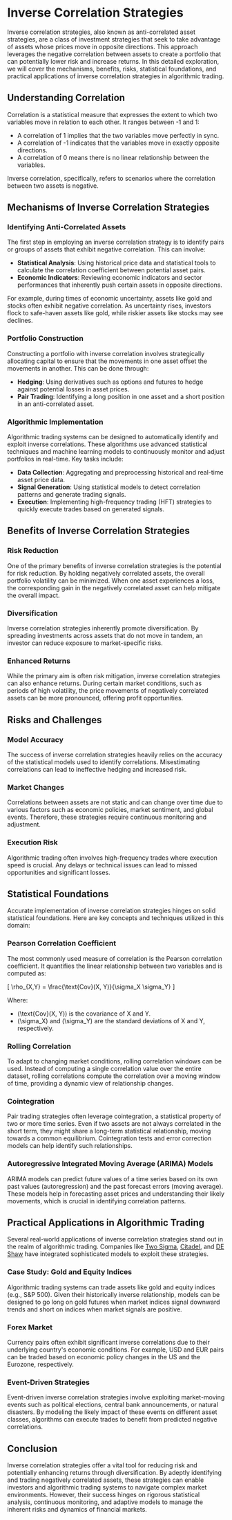 # Inverse Correlation Strategies

Inverse correlation strategies, also known as anti-correlated asset strategies, are a class of investment strategies that seek to take advantage of assets whose prices move in opposite directions. This approach leverages the negative correlation between assets to create a portfolio that can potentially lower risk and increase returns. In this detailed exploration, we will cover the mechanisms, benefits, risks, statistical foundations, and practical applications of inverse correlation strategies in algorithmic trading.

## Understanding Correlation

Correlation is a statistical measure that expresses the extent to which two variables move in relation to each other. It ranges between -1 and 1:
- A correlation of 1 implies that the two variables move perfectly in sync.
- A correlation of -1 indicates that the variables move in exactly opposite directions.
- A correlation of 0 means there is no linear relationship between the variables.

Inverse correlation, specifically, refers to scenarios where the correlation between two assets is negative.

## Mechanisms of Inverse Correlation Strategies

### Identifying Anti-Correlated Assets

The first step in employing an inverse correlation strategy is to identify pairs or groups of assets that exhibit negative correlation. This can involve:
- **Statistical Analysis**: Using historical price data and statistical tools to calculate the correlation coefficient between potential asset pairs.
- **Economic Indicators**: Reviewing economic indicators and sector performances that inherently push certain assets in opposite directions.
  
For example, during times of economic uncertainty, assets like gold and stocks often exhibit negative correlation. As uncertainty rises, investors flock to safe-haven assets like gold, while riskier assets like stocks may see declines.

### Portfolio Construction

Constructing a portfolio with inverse correlation involves strategically allocating capital to ensure that the movements in one asset offset the movements in another. This can be done through:
- **Hedging**: Using derivatives such as options and futures to hedge against potential losses in asset prices.
- **Pair Trading**: Identifying a long position in one asset and a short position in an anti-correlated asset.

### Algorithmic Implementation

Algorithmic trading systems can be designed to automatically identify and exploit inverse correlations. These algorithms use advanced statistical techniques and machine learning models to continuously monitor and adjust portfolios in real-time. Key tasks include:
- **Data Collection**: Aggregating and preprocessing historical and real-time asset price data.
- **Signal Generation**: Using statistical models to detect correlation patterns and generate trading signals.
- **Execution**: Implementing high-frequency trading (HFT) strategies to quickly execute trades based on generated signals.

## Benefits of Inverse Correlation Strategies

### Risk Reduction

One of the primary benefits of inverse correlation strategies is the potential for risk reduction. By holding negatively correlated assets, the overall portfolio volatility can be minimized. When one asset experiences a loss, the corresponding gain in the negatively correlated asset can help mitigate the overall impact.

### Diversification

Inverse correlation strategies inherently promote diversification. By spreading investments across assets that do not move in tandem, an investor can reduce exposure to market-specific risks.

### Enhanced Returns

While the primary aim is often risk mitigation, inverse correlation strategies can also enhance returns. During certain market conditions, such as periods of high volatility, the price movements of negatively correlated assets can be more pronounced, offering profit opportunities.

## Risks and Challenges

### Model Accuracy

The success of inverse correlation strategies heavily relies on the accuracy of the statistical models used to identify correlations. Misestimating correlations can lead to ineffective hedging and increased risk.

### Market Changes

Correlations between assets are not static and can change over time due to various factors such as economic policies, market sentiment, and global events. Therefore, these strategies require continuous monitoring and adjustment.

### Execution Risk

Algorithmic trading often involves high-frequency trades where execution speed is crucial. Any delays or technical issues can lead to missed opportunities and significant losses.

## Statistical Foundations

Accurate implementation of inverse correlation strategies hinges on solid statistical foundations. Here are key concepts and techniques utilized in this domain:

### Pearson Correlation Coefficient

The most commonly used measure of correlation is the Pearson correlation coefficient. It quantifies the linear relationship between two variables and is computed as:

\[ \rho_{X,Y} = \frac{\text{Cov}(X, Y)}{\sigma_X \sigma_Y} \]

Where:
- \(\text{Cov}(X, Y)\) is the covariance of X and Y.
- \(\sigma_X\) and \(\sigma_Y\) are the standard deviations of X and Y, respectively.

### Rolling Correlation

To adapt to changing market conditions, rolling correlation windows can be used. Instead of computing a single correlation value over the entire dataset, rolling correlations compute the correlation over a moving window of time, providing a dynamic view of relationship changes.

### Cointegration

Pair trading strategies often leverage cointegration, a statistical property of two or more time series. Even if two assets are not always correlated in the short term, they might share a long-term statistical relationship, moving towards a common equilibrium. Cointegration tests and error correction models can help identify such relationships.

### Autoregressive Integrated Moving Average (ARIMA) Models

ARIMA models can predict future values of a time series based on its own past values (autoregression) and the past forecast errors (moving average). These models help in forecasting asset prices and understanding their likely movements, which is crucial in identifying correlation patterns.

## Practical Applications in Algorithmic Trading

Several real-world applications of inverse correlation strategies stand out in the realm of algorithmic trading. Companies like [Two Sigma](https://www.twosigma.com/), [Citadel](https://www.citadel.com/), and [DE Shaw](https://www.deshaw.com/) have integrated sophisticated models to exploit these strategies.

### Case Study: Gold and Equity Indices

Algorithmic trading systems can trade assets like gold and equity indices (e.g., S&P 500). Given their historically inverse relationship, models can be designed to go long on gold futures when market indices signal downward trends and short on indices when market signals are positive.

### Forex Market

Currency pairs often exhibit significant inverse correlations due to their underlying country's economic conditions. For example, USD and EUR pairs can be traded based on economic policy changes in the US and the Eurozone, respectively.

### Event-Driven Strategies

Event-driven inverse correlation strategies involve exploiting market-moving events such as political elections, central bank announcements, or natural disasters. By modeling the likely impact of these events on different asset classes, algorithms can execute trades to benefit from predicted negative correlations.

## Conclusion

Inverse correlation strategies offer a vital tool for reducing risk and potentially enhancing returns through diversification. By adeptly identifying and trading negatively correlated assets, these strategies can enable investors and algorithmic trading systems to navigate complex market environments. However, their success hinges on rigorous statistical analysis, continuous monitoring, and adaptive models to manage the inherent risks and dynamics of financial markets.
